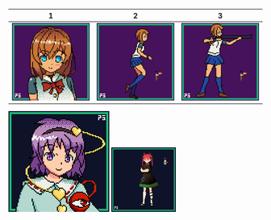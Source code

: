 | 1                                                                                               | 2                                                                                                      | 3                                                                                              |
| ----------------------------------------------------------------------------------------------- | ------------------------------------------------------------------------------------------------------ | ---------------------------------------------------------------------------------------------- |
| ![Character 00 Portrait](https://raw.githubusercontent.com/piriys/Pixel-Art/master/char_00.gif) | ![Character 00 Running](https://raw.githubusercontent.com/piriys/Pixel-Art/master/char_00_running.gif) | ![Character 00 Aim](https://raw.githubusercontent.com/piriys/Pixel-Art/master/char_00_aim.gif) |

![Satori Portrait](https://raw.githubusercontent.com/piriys/Pixel-Art/master/satori.gif)
![Rin Boss Sprite](https://raw.githubusercontent.com/piriys/Pixel-Art/master/rin.gif)
